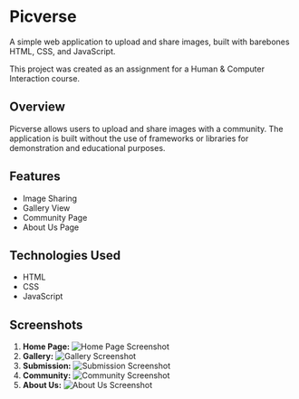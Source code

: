 # Picverse

A simple web application to upload and share images, built with barebones HTML, CSS, and JavaScript.

This project was created as an assignment for a Human & Computer Interaction course.

## Overview

Picverse allows users to upload and share images with a community. The application is built without the use of frameworks or libraries for demonstration and educational purposes.

## Features

*   Image Sharing
*   Gallery View
*   Community Page
*   About Us Page

## Technologies Used

*   HTML
*   CSS
*   JavaScript

## Screenshots

1.  **Home Page:**
    ![Home Page Screenshot](https://cdn-gcs.samuelcedric.com/picverse/screenshots/home.png)
2.  **Gallery:**
    ![Gallery Screenshot](https://cdn-gcs.samuelcedric.com/picverse/screenshots/gallery.png)
3.  **Submission:**
    ![Submission Screenshot](https://cdn-gcs.samuelcedric.com/picverse/screenshots/submission.png)
4.  **Community:**
    ![Community Screenshot](https://cdn-gcs.samuelcedric.com/picverse/screenshots/community.png)
5.  **About Us:**
    ![About Us Screenshot](https://cdn-gcs.samuelcedric.com/picverse/screenshots/about-us.png)
